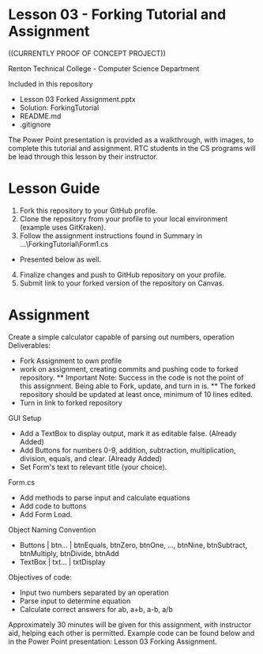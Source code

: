 # Lesson 03 - Forking Tutorial and Assignment

((CURRENTLY PROOF OF CONCEPT PROJECT))

Renton Technical College - Computer Science Department

Included in this repository
* Lesson 03 Forked Assignment.pptx
* Solution: ForkingTutorial
* README.md
* .gitignore

The Power Point presentation is provided as a walkthrough, with images, to complete this tutorial and assignment. RTC students in the CS programs will be lead through this lesson by their instructor.

# Lesson Guide
1. Fork this repository to your GitHub profile.
2. Clone the repository from your profile to your local environment (example uses GitKraken).
3. Follow the assignment instructions found in Summary in ...\ForkingTutorial\Form1.cs
  - Presented below as well.
4. Finalize changes and push to GitHub repository on your profile.
5. Submit link to your forked version of the repository on Canvas.

# Assignment
Create a simple calculator capable of parsing out numbers, operation
Deliverables:
* Fork Assignment to own profile
* work on assignment, creating commits and pushing code to forked repository.
** Important Note: Success in the code is not the point of this assignment. Being able to Fork, update, and turn in is.
** The forked repository should be updated at least once, minimum of 10 lines edited.
* Turn in link to forked repository

GUI Setup
* Add a TextBox to display output, mark it as editable false. (Already Added)
* Add Buttons for numbers 0-9, addition, subtraction, multiplication, division, equals, and clear. (Already Added)
* Set Form's text to relevant title (your choice).

Form.cs
* Add methods to parse input and calculate equations
* Add code to buttons
* Add Form Load.

Object Naming Convention
* Buttons | btn... | btnEquals, btnZero, btnOne, ..., btnNine, btnSubtract, btnMultiply, btnDivide, btnAdd
* TextBox | txt... | txtDisplay

Objectives of code:
* Input two numbers separated by an operation
* Parse input to determine equation
* Calculate correct answers for ab, a+b, a-b, a/b

Approximately 30 minutes will be given for this assignment, with instructor aid, helping each other is permitted. Example code can be found below and in the Power Point presentation: Lesson 03 Forking Assignment.
